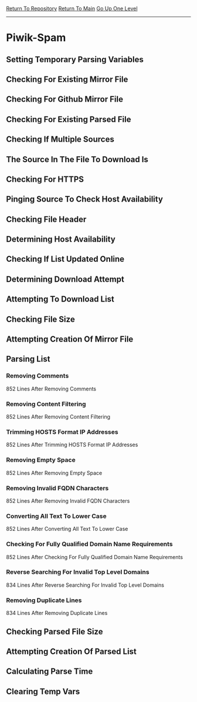 [Return To Repository](https://github.com/deathbybandaid/piholeparser/)
[Return To Main](https://github.com/deathbybandaid/piholeparser/blob/master/RecentRunLogs/Mainlog.md)
[Go Up One Level](https://github.com/deathbybandaid/piholeparser/blob/master/RecentRunLogs/TopLevelScripts/30-Processing-External-Blacklists.md)
____________________________________
# Piwik-Spam
## Setting Temporary Parsing Variables
## Checking For Existing Mirror File
## Checking For Github Mirror File
## Checking For Existing Parsed File
## Checking If Multiple Sources
## The Source In The File To Download Is
## Checking For HTTPS
## Pinging Source To Check Host Availability
## Checking File Header
## Determining Host Availability
## Checking If List Updated Online
## Determining Download Attempt
## Attempting To Download List
## Checking File Size
## Attempting Creation Of Mirror File
## Parsing List
### Removing Comments
852 Lines After Removing Comments
### Removing Content Filtering
852 Lines After Removing Content Filtering
### Trimming HOSTS Format IP Addresses
852 Lines After Trimming HOSTS Format IP Addresses
### Removing Empty Space
852 Lines After Removing Empty Space
### Removing Invalid FQDN Characters
852 Lines After Removing Invalid FQDN Characters
### Converting All Text To Lower Case
852 Lines After Converting All Text To Lower Case
### Checking For Fully Qualified Domain Name Requirements
852 Lines After Checking For Fully Qualified Domain Name Requirements
### Reverse Searching For Invalid Top Level Domains
834 Lines After Reverse Searching For Invalid Top Level Domains
### Removing Duplicate Lines
834 Lines After Removing Duplicate Lines
## Checking Parsed File Size
## Attempting Creation Of Parsed List
## Calculating Parse Time
## Clearing Temp Vars
